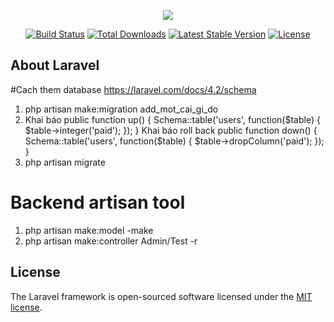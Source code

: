 <p align="center"><img src="https://laravel.com/assets/img/components/logo-laravel.svg"></p>

<p align="center">
<a href="https://travis-ci.org/laravel/framework"><img src="https://travis-ci.org/laravel/framework.svg" alt="Build Status"></a>
<a href="https://packagist.org/packages/laravel/framework"><img src="https://poser.pugx.org/laravel/framework/d/total.svg" alt="Total Downloads"></a>
<a href="https://packagist.org/packages/laravel/framework"><img src="https://poser.pugx.org/laravel/framework/v/stable.svg" alt="Latest Stable Version"></a>
<a href="https://packagist.org/packages/laravel/framework"><img src="https://poser.pugx.org/laravel/framework/license.svg" alt="License"></a>
</p>

## About Laravel
#Cach them database https://laravel.com/docs/4.2/schema

1. php artisan make:migration add_mot_cai_gi_do
2. Khai báo
public function up()
{
    Schema::table('users', function($table) {
        $table->integer('paid');
    });
}
Khai báo roll back
public function down()
{
    Schema::table('users', function($table) {
        $table->dropColumn('paid');
    });
}
3. php artisan migrate
# Backend artisan tool
1. php artisan make:model -make
2. php artisan make:controller Admin/Test -r

## License

The Laravel framework is open-sourced software licensed under the [MIT license](https://opensource.org/licenses/MIT).
